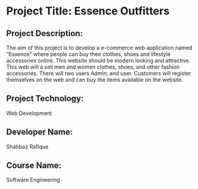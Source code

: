 # Project Title: Essence Outfitters
## Project Description:
The aim of this project is to develop a e-commerce web application named “Essence” where people can buy their clothes, shoes and lifestyle accessories online. This website should be modern looking and attractive. This web will a sell men and women clothes, shoes, and other fashion accessories. There will two users Admin, and user. Customers will register themselves on the web and can buy the items available on the website.

## Project Technology: 
Web Development
## Developer Name:
Shahbaz Rafique 
## Course Name: 
Software Engineering
